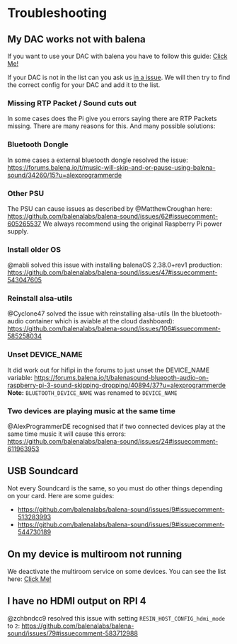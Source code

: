 # Troubleshooting

## My DAC works not with balena

If you want to use your DAC with balena you have to follow this guide: [Click Me!](https://github.com/balenalabs/balena-sound/blob/master/DAC_configuration.md#dac-configuration)

If your DAC is not in the list can you ask us [in a issue](https://github.com/balenalabs/balena-sound/issues). We will then try to find the correct config for your DAC and add it to the list.

### Missing RTP Packet / Sound cuts out 
In some cases does the Pi give you errors saying there are RTP Packets missing.
There are many reasons for this. And many possible solutions:
### Bluetooth Dongle
In some cases a external bluetooth dongle resolved the issue: https://forums.balena.io/t/music-will-skip-and-or-pause-using-balena-sound/34260/15?u=alexprogrammerde
### Other PSU
The PSU can cause issues as described by @MatthewCroughan here: https://github.com/balenalabs/balena-sound/issues/62#issuecomment-605265537
We always recommend using the original Raspberry Pi power supply.
### Install older OS
@mabli solved this issue with installing balenaOS 2.38.0+rev1 production: https://github.com/balenalabs/balena-sound/issues/47#issuecomment-543047605
### Reinstall alsa-utils
@Cyclone47 solved the issue with reinstalling alsa-utils (In the bluetooth-audio container which is aviable at the cloud dashboard): https://github.com/balenalabs/balena-sound/issues/106#issuecomment-585258034
### Unset DEVICE_NAME
It did work out for hifipi in the forums to just unset the DEVICE_NAME variable: https://forums.balena.io/t/balenasound-blueooth-audio-on-raspberry-pi-3-sound-skipping-dropping/40894/37?u=alexprogrammerde
**Note:** `BLUETOOTH_DEVICE_NAME` was renamed to `DEVICE_NAME`
### Two devices are playing music at the same time
@AlexProgrammerDE recognised that if two connected devices play at the same time music it will cause this errors: https://github.com/balenalabs/balena-sound/issues/24#issuecomment-611963953

## USB Soundcard
Not every Soundcard is the same, so you must do other things depending on your card. Here are some guides:

* https://github.com/balenalabs/balena-sound/issues/9#issuecomment-513283993 
* https://github.com/balenalabs/balena-sound/issues/9#issuecomment-544730189

## On my device is multiroom not running
We deactivate the multiroom service on some devices. You can see the list here: [Click Me!](https://github.com/balenalabs/balena-sound/blob/master/DeviceSupport.md)
## I have no HDMI output on RPI 4
@zchbndcc9 resolved this issue with setting `RESIN_HOST_CONFIG_hdmi_mode` to `2`: https://github.com/balenalabs/balena-sound/issues/79#issuecomment-583712988
